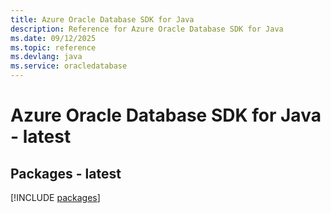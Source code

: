 ```yaml
---
title: Azure Oracle Database SDK for Java
description: Reference for Azure Oracle Database SDK for Java
ms.date: 09/12/2025
ms.topic: reference
ms.devlang: java
ms.service: oracledatabase
---
```

# Azure Oracle Database SDK for Java - latest
## Packages - latest
[!INCLUDE [packages](oracle-database-index.md)]